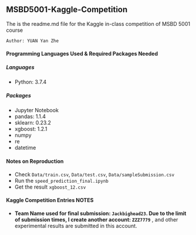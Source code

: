 ## MSBD5001-Kaggle-Competition
The is the readme.md file for the Kaggle in-class competition of MSBD 5001 course

`Author: YUAN Yan Zhe`
#### Programming Languages Used & Required Packages Needed
##### Languages
- Python: 3.7.4
##### Packages
- Jupyter Notebook
- pandas: 1.1.4
- sklearn: 0.23.2
- xgboost: 1.2.1
- numpy
- re
- datetime 

#### Notes on Reproduction
- Check `Data/train.csv`, `Data/test.csv`, `Data/sampleSubmission.csv`
- Run the `speed_prediction_final.ipynb`
- Get the result `xgboost_12.csv`

#### Kaggle Competition Entries NOTES
- **Team Name used for final submission: `Jackbighead23`. Due to the limit of submission times, I create another account: `ZZZ7779`** , and other experimental results are submitted in this account.
